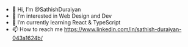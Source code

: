 - 👋 Hi, I’m @SathishDuraiyan
- 👀 I’m interested in Web Design and Dev
- 🌱 I’m currently learning React & TypeScript
- 📫 How to reach me https://www.linkedin.com/in/sathish-duraiyan-043a1624b/
